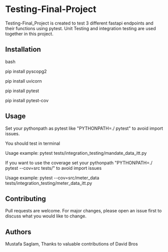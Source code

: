 # Testing-Final-Project

Testing-Final_Project  is created to test 3 different fastapi endpoints and their functions using pytest. Unit Testing and integration testing are used together in this project.

## Installation

bash  

pip install pyscopg2  

pip install uvicorn  

pip install pytest  

pip install pytest-cov


## Usage
Set your pythonpath as pytest like  "PYTHONPATH=./ pytest" to avoid import issues.  

You should test in terminal  

Usage example: pytest tests/integration_testing/mandate_data_itt.py

If you want to use the coverage set your pythonpath "PYTHONPATH=./ pytest --cov=src tests/" to avoid import issues  

Usage example: pytest --cov=src/meter_data tests/integration_testing/meter_data_itt.py

## Contributing
Pull requests are welcome. For major changes, please open an issue first
to discuss what you would like to change.

## Authors 
Mustafa Saglam,
Thanks to valuable contributions of David Bros





